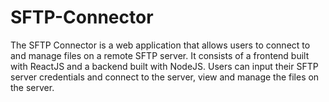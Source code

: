 # SFTP-Connector
The SFTP Connector is a web application that allows users to connect to and manage files on a remote SFTP server. It consists of a frontend built with ReactJS and a backend built with NodeJS. Users can input their SFTP server credentials and connect to the server, view and manage the files on the server.

